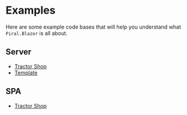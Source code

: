 # Examples

Here are some example code bases that will help you understand what `Piral.Blazor` is all about.

## Server

- [Tractor Shop](./server/tractor-shop.md)
- [Template](./server/template.md)

## SPA

- [Tractor Shop](./spa/tractor-shop.md)
